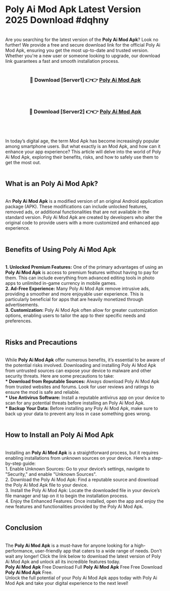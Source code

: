 # Poly Ai Mod Apk Latest Version 2025 Download #dqhny<br>
<br>
Are you searching for the latest version of the <strong>Poly Ai Mod Apk</strong>? Look no further! We provide a free and secure download link for the official Poly Ai Mod Apk, ensuring you get the most up-to-date and trusted version. Whether you're a new user or someone looking to upgrade, our download link guarantees a fast and smooth installation process.
<br>
<br>
<div align="center">
<h3>🔴 Download [Server1] 👉👉 <a href="https://modyolo.store/Poly_Ai_Mod_Apk">Poly Ai Mod Apk</a></h3><br>
<br>
<h3>🔴 Download [Server2] 👉👉 <a href="https://modyolo.store/=Poly_Ai_Mod_Apk">Poly Ai Mod Apk</a></h3><br>
</div>
<br>
<br>
In today’s digital age, the term Mod Apk has become increasingly popular among smartphone users. But what exactly is an Mod Apk, and how can it enhance your app experience? This article will delve into the world of Poly Ai Mod Apk, exploring their benefits, risks, and how to safely use them to get the most out.
<br>
<br>
<h2>What is an Poly Ai Mod Apk?</h2>
<br>
An <strong>Poly Ai Mod Apk</strong> is a modified version of an original Android application package (APK). These modifications can include unlocked features, removed ads, or additional functionalities that are not available in the standard version. Poly Ai Mod Apk are created by developers who alter the original code to provide users with a more customized and enhanced app experience.
<br>
<br>
<h2>Benefits of Using Poly Ai Mod Apk</h2>
<br>
<strong> 1. Unlocked Premium Features:</strong> One of the primary advantages of using an <strong>Poly Ai Mod Apk</strong> is access to premium features without having to pay for them. This can include everything from advanced editing tools in photo apps to unlimited in-game currency in mobile games.
<br>
<strong> 2. Ad-Free Experience:</strong> Many Poly Ai Mod Apk remove intrusive ads, providing a smoother and more enjoyable user experience. This is particularly beneficial for apps that are heavily monetized through advertisements.
<br>
<strong> 3. Customization:</strong> Poly Ai Mod Apk often allow for greater customization options, enabling users to tailor the app to their specific needs and preferences.
<br>
<br>
<h2>Risks and Precautions</h2>
<br>
While <strong>Poly Ai Mod Apk</strong> offer numerous benefits, it’s essential to be aware of the potential risks involved. Downloading and installing Poly Ai Mod Apk from untrusted sources can expose your device to malware and other security threats. Here are some precautions to take:
<br>
<strong> * Download from Reputable Sources:</strong> Always download Poly Ai Mod Apk from trusted websites and forums. Look for user reviews and ratings to ensure the mod is safe and reliable.
<br>
<strong> * Use Antivirus Software:</strong> Install a reputable antivirus app on your device to scan for any potential threats before installing an Poly Ai Mod Apk.
<br>
<strong> * Backup Your Data:</strong> Before installing any Poly Ai Mod Apk, make sure to back up your data to prevent any loss in case something goes wrong.
<br>
<br>
<h2>How to Install an Poly Ai Mod Apk</h2>
<br>
Installing an <strong>Poly Ai Mod Apk</strong> is a straightforward process, but it requires enabling installations from unknown sources on your device. Here’s a step-by-step guide:
<br>
 1. Enable Unknown Sources: Go to your device’s settings, navigate to "Security," and enable "Unknown Sources".
<br>
 2. Download the Poly Ai Mod Apk: Find a reputable source and download the Poly Ai Mod Apk file to your device.
<br>
 3. Install the Poly Ai Mod Apk: Locate the downloaded file in your device’s file manager and tap on it to begin the installation process.
<br>
 4. Enjoy the Enhanced Features: Once installed, open the app and enjoy the new features and functionalities provided by the Poly Ai Mod Apk.
<br>
<br>
<h2><strong>Conclusion</strong></h2>
<br>
The <strong>Poly Ai Mod Apk</strong> is a must-have for anyone looking for a high-performance, user-friendly app that caters to a wide range of needs. Don’t wait any longer! Click the link below to download the latest version of Poly Ai Mod Apk and unlock all its incredible features today.
<br>
<strong>Poly Ai Mod Apk</strong> Free Download Full <strong>Poly Ai Mod Apk</strong> Free Free Download <strong>Poly Ai Mod Apk</strong> Free.
<br>
Unlock the full potential of your Poly Ai Mod Apk apps today with Poly Ai Mod Apk and take your digital experience to the next level!

